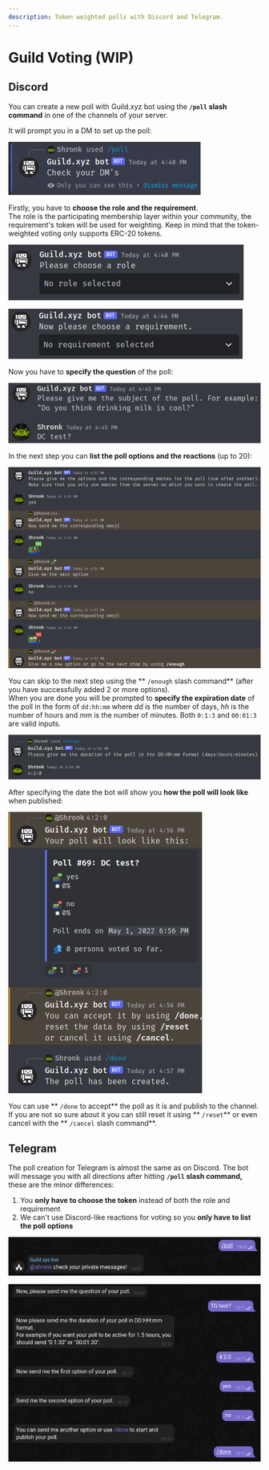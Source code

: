 ```yaml
---
description: Token weighted polls with Discord and Telegram.
---
```


# Guild Voting (WIP)

## Discord

You can create a new poll with Guild.xyz bot using the **`/poll` slash command** in one of the channels of your server.

It will prompt you in a DM to set up the poll:

![](<.gitbook/assets/image (15).png>)

Firstly, you have to **choose the role and the requirement**. \
The role is the participating membership layer within your community, the requirement's token will be used for weighting. Keep in mind that the token-weighted voting only supports ERC-20 tokens.

![](<.gitbook/assets/image (5) (1).png>)

![](<.gitbook/assets/image (2).png>)

Now you have to **specify the question** of the poll:

![](<.gitbook/assets/image (3).png>)

In the next step you can **list the poll options and the reactions** (up to 20):

![](<.gitbook/assets/image (7) (1).png>)

You can skip to the next step using the ** `/enough` slash command** (after you have successfully added 2 or more options).\
When you are done you will be prompted to **specify the expiration date** of the poll in the form of `dd:hh:mm` where _dd_ is the number of days, _hh_ is the number of hours and _mm_ is the number of minutes. Both `0:1:3` and `00:01:3` are valid inputs.

![](<.gitbook/assets/image (9) (1).png>)

After specifying the date the bot will show you **how the poll will look like** when published:

![](<.gitbook/assets/image (6) (1).png>)



You can use ** `/done` to accept** the poll as it is and publish to the channel. If you are not so sure about it you can still reset it using ** `/reset`** or even cancel with the ** `/cancel` slash command**.



## Telegram

The poll creation for Telegram is almost the same as on Discord. The bot will message you with all directions after hitting **`/poll` slash command,** these are the minor differences:

1. You **only have to choose the token** instead of both the role and requirement
2. We can't use Discord-like reactions for voting so you **only have to list the poll options**

![](<.gitbook/assets/image (18).png>)&#x20;

![](<.gitbook/assets/image (4) (1).png>)
